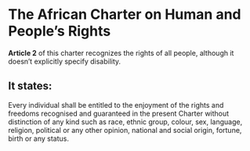 # The African Charter on Human and People’s Rights

<strong>Article 2</strong> of this charter recognizes the rights of all people, although it doesn’t explicitly specify disability. 

## It states:

  Every individual shall be entitled to the enjoyment of the rights and freedoms recognised and guaranteed in the present Charter without distinction of any kind such as race, ethnic group, colour, sex, language, religion, political or any other opinion, national and social origin, fortune, birth or any status.